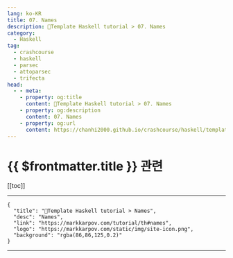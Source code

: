 ```yaml
---
lang: ko-KR
title: 07. Names
description: 🐑Template Haskell tutorial > 07. Names
category:
  - Haskell
tag: 
  - crashcourse
  - haskell
  - parsec
  - attoparsec
  - trifecta
head:
  - - meta:
    - property: og:title
      content: 🐑Template Haskell tutorial > 07. Names
    - property: og:description
      content: 07. Names
    - property: og:url
      content: https://chanhi2000.github.io/crashcourse/haskell/template-haskell/07.html
---
```


# {{ $frontmatter.title }} 관련

[[toc]]

---

```component VPCard
{
  "title": "🐑Template Haskell tutorial > Names",
  "desc": "Names",
  "link": "https://markkarpov.com/tutorial/th#names",
  "logo": "https://markkarpov.com/static/img/site-icon.png",
  "background": "rgba(86,86,125,0.2)"
}
```

---
